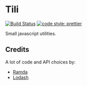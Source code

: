 # Tili 

[![Build Status](https://travis-ci.org/luwes/tili.svg?branch=master)](https://travis-ci.org/luwes/tili)
[![code style: prettier](https://img.shields.io/badge/code_style-prettier-ff69b4.svg?style=flat-square)](https://github.com/prettier/prettier)

Small javascript utilities.

## Credits

A lot of code and API choices by:

- [Ramda](https://github.com/ramda/ramda)
- [Lodash](https://github.com/lodash/lodash)

